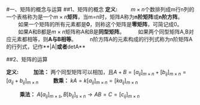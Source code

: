 #一、矩阵的概念与运算
##1、矩阵的概念
**定义:** 
$\qquad$$m\times n$个数排列成m行n列的一个表格称为是一个$m\times n$**矩阵**，当m=n时，矩阵A称为**n阶矩阵**或**n阶方阵**。
$\qquad$如果一个矩阵的所有元素都是**0**，则称这个矩阵是**零矩阵**，可简记成$0$。
$\qquad$如果A和B都是$m\times n$矩阵称A和B是**同型矩阵**。
$\qquad$如果两个同型矩阵A,B对应元素都相等，则**A与B相等**。
$\qquad$n阶方阵A的元素构成的行列式称为n阶矩阵A的行列式，记作**|A|**或者**detA**

##2、矩阵的运算

**定义:**
$\qquad$ **加法：** 两个同型矩阵可以相加，且$A+B=[a_{ij}]_{m\times n}+[b_{ij}]_{m\times n}=[a_{ij}+b_{ij}]_{m\times n}$
$\qquad$ **数乘：** $kA=k[a_{ij}]_{m\times n}=[ka_{ij}]_{m\times n}$

$\qquad$ **乘法：** $A[a_{ij}]_{m\times s},B[b_{ij}]_{s\times n}\rightarrow AB=C=[c_{ij}]_{m\times n}$
